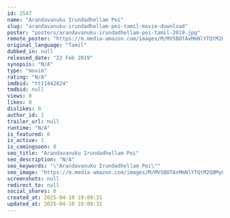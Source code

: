 ```yaml
---
id: 2547
name: "Arandavanuku Irundadhellam Pei"
slug: "arandavanuku-irundadhellam-pei-tamil-movie-download"
poster: "posters/arandavanuku-irundadhellam-pei-tamil-2019.jpg"
remote_poster: "https://m.media-amazon.com/images/M/MV5BOTAxMmNlYTQtM2Q0My00YWFlLWEwNzAtYTMyZGQwMmE1MWQ5XkEyXkFqcGdeQXVyMzYxOTQ3MDg@._V1_SX300.jpg"
original_language: "Tamil"
dubbed_in: null
released_date: "22 Feb 2019"
synopsis: "N/A"
type: "movie"
rating: "N/A"
imdbid: "tt11442824"
tmdbid: null
views: 0
likes: 0
dislikes: 0
author_id: 1
trailer_url: null
runtime: "N/A"
is_featured: 0
is_active: 1
is_comingsoon: 0
seo_title: "Arandavanuku Irundadhellam Pei"
seo_description: "N/A"
seo_keywords: "\"Arandavanuku Irundadhellam Pei\""
seo_image: "https://m.media-amazon.com/images/M/MV5BOTAxMmNlYTQtM2Q0My00YWFlLWEwNzAtYTMyZGQwMmE1MWQ5XkEyXkFqcGdeQXVyMzYxOTQ3MDg@._V1_SX300.jpg"
screenshots: null
redirect_to: null
social_shares: 0
created_at: 2025-04-10 19:09:31
updated_at: 2025-04-10 19:09:31
---
```


